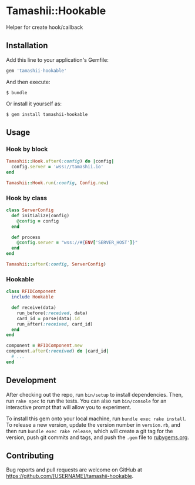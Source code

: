 # Tamashii::Hookable

Helper for create hook/callback

## Installation

Add this line to your application's Gemfile:

```ruby
gem 'tamashii-hookable'
```

And then execute:

    $ bundle

Or install it yourself as:

    $ gem install tamashii-hookable

## Usage

### Hook by block

```ruby
Tamashii::Hook.after(:config) do |config|
  config.server = 'wss://tamashii.io'
end

Tamashii::Hook.run(:config, Config.new)
```

### Hook by class

```ruby
class ServerConfig
  def initialize(config)
    @config = config
  end

  def process
    @config.server = "wss://#{ENV['SERVER_HOST']}"
  end
end

Tamashii::after(:config, ServerConfig)
```

### Hookable

```ruby
class RFIDComponent
  include Hookable

  def receive(data)
    run_before(:received, data)
    card_id = parse(data).id
    run_after(:received, card_id)
  end
end

component = RFIDComponent.new
component.after(:received) do |card_id|
  # ...
end
```

## Development

After checking out the repo, run `bin/setup` to install dependencies. Then, run `rake spec` to run the tests. You can also run `bin/console` for an interactive prompt that will allow you to experiment.

To install this gem onto your local machine, run `bundle exec rake install`. To release a new version, update the version number in `version.rb`, and then run `bundle exec rake release`, which will create a git tag for the version, push git commits and tags, and push the `.gem` file to [rubygems.org](https://rubygems.org).

## Contributing

Bug reports and pull requests are welcome on GitHub at https://github.com/[USERNAME]/tamashii-hookable.
